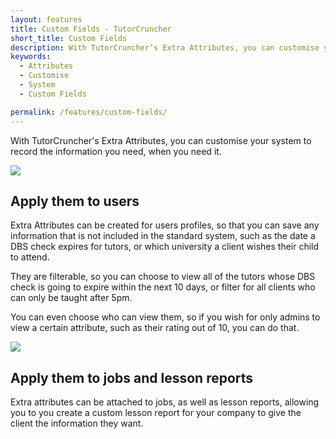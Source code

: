```yaml
---
layout: features
title: Custom Fields - TutorCruncher
short_title: Custom Fields
description: With TutorCruncher’s Extra Attributes, you can customise your system to record the information you need, when you need it.
keywords:
  - Attributes
  - Customise
  - System
  - Custom Fields

permalink: /features/custom-fields/
---
```

With TutorCruncher's Extra Attributes, you can customise your system to record the information you need, when you need it.

<a href="{{ site.static}}/img/features/extra-attribute-list.png" data-lightbox="lightbox" data-title="The list of extra attributes for a company" class="thumbnail">
  <img src="{{ site.static}}/img/features/extra-attribute-list.png" alt-text="The list of extra attributes for a company"/>
</a>

## Apply them to users

Extra Attributes can be created for users profiles, so that you can save any information that is not included in the standard system, such as the date a DBS check expires for tutors, or which university a client wishes their child to attend.

They are filterable, so you can choose to view all of the tutors whose DBS check is going to expire within the next 10 days, or filter for all clients who can only be taught after 5pm.

You can even choose who can view them, so if you wish for only admins to view a certain attribute, such as their rating out of 10, you can do that.

<a href="{{ site.static}}/img/features/attribute-form.png" data-lightbox="lightbox" data-title="Extra Attribute form" class="thumbnail">
  <img src="{{ site.static}}/img/features/attribute-form.png" alt-text="Extra Attribute form"/>
</a>

## Apply them to jobs and lesson reports

Extra attributes can be attached to jobs, as well as lesson reports, allowing you to you create a custom lesson report for your company to give the client the information they want.